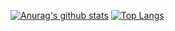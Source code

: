 [![Anurag's github stats](https://github-readme-stats.vercel.app/api?username=StrangeRanger&show_icons=true&theme=material-palenight&count_private=true&hide_border=true&hide_title=true)](https://github.com/anuraghazra/github-readme-stats)
[![Top Langs](https://github-readme-stats.vercel.app/api/top-langs/?username=StrangeRanger&layout=compact&theme=material-palenight&hide_border=true)](https://github.com/anuraghazra/github-readme-stats)
